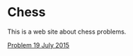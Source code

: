 # Chess
This is a web site about chess problems. 

[Problem 19 July 2015](https://github.com/ricardoues/chess/blob/master/july2015/problem19.pdf) 
 
